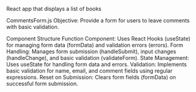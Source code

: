 React app that displays a list of books

CommentsForm.js
Objective: Provide a form for users to leave comments with basic validation.

Component Structure
Function Component: Uses React Hooks (useState) for managing form data (formData) and validation errors (errors).
Form Handling: Manages form submission (handleSubmit), input changes (handleChange), and basic validation (validateForm).
State Management: Uses useState for handling form data and errors.
Validation: Implements basic validation for name, email, and comment fields using regular expressions.
Reset on Submission: Clears form fields (formData) on successful form submission.


